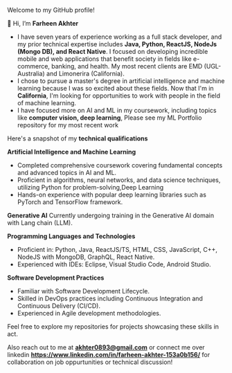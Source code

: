 Welcome to my GitHub profile!

👋 Hi, I’m **Farheen Akhter**
  
- I have seven years of experience working as a full stack developer, and my prior technical expertise includes **Java, Python, ReactJS, NodeJs (Mongo DB), and React Native**. I focused on developing incredible mobile and web applications that benefit society in fields like e-commerce, banking, and health. My most recent clients are EMD (UGL-Australia) and Limonerira (California).
- I chose to pursue a master's degree in artificial intelligence and machine learning because I was so excited about these fields. Now that I'm in **California**, I'm looking for opportunities to work with people in the field of machine learning.
- I have focused more on AI and ML in my coursework, including topics like **computer vision, deep learning**, Please see my ML Portfolio repository for my most recent work

 Here's a snapshot of my **technical qualifications**

**Artificial Intelligence and Machine Learning**
- Completed comprehensive coursework covering fundamental concepts and advanced topics in AI and ML.
- Proficient in algorithms, neural networks, and data science techniques, utilizing Python for problem-solving,Deep Learning
- Hands-on experience with popular deep learning libraries such as PyTorch and TensorFlow framework.

**Generative AI**
Currently undergoing training in the Generative AI domain with Lang chain (LLM).

**Programming Languages and Technologies**
- Proficient in: Python, Java, ReactJS/TS, HTML, CSS, JavaScript, C++, NodeJS with MongoDB, GraphQL, React Native.
- Experienced with IDEs: Eclipse, Visual Studio Code, Android Studio.

**Software Development Practices**
- Familiar with Software Development Lifecycle.
- Skilled in DevOps practices including Continuous Integration and Continuous Delivery (CI/CD).
- Experienced in Agile development methodologies.

Feel free to explore my repositories for projects showcasing these skills in act. 

Also reach out to me at **akhter0893@gmail.com** or connect me over linkedin **https://www.linkedin.com/in/farheen-akhter-153a0b156/** for collaboration on job oppurtunities or technical discussion!



